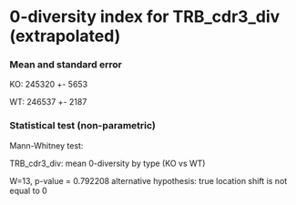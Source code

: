 


# 0-diversity index for TRB_cdr3_div (extrapolated)

### Mean and standard error

KO: 245320 +- 5653

WT: 246537 +- 2187

### Statistical test (non-parametric)

Mann-Whitney test:

 TRB_cdr3_div: mean 0-diversity by type (KO vs WT)

W=13, p-value = 0.792208
alternative hypothesis: true location shift is not equal to 0


